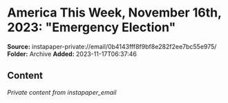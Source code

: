# America This Week, November 16th, 2023: "Emergency Election"

**Source:** instapaper-private://email/0b4143fff8f9bf8e282f2ee7bc55e975/
**Folder:** Archive
**Added:** 2023-11-17T06:37:46




## Content
*Private content from instapaper_email*
